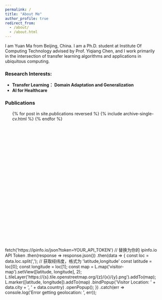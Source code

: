 ```yaml
---
permalink: /
title: "About Me"
author_profile: true
redirect_from: 
  - /about/
  - /about.html
---
```


I am Yuan Ma from Beijing, China. I am a Ph.D. student at Institute Of Computing Technology advised by Prof. Yiqiang Chen, and I work primarily in the intersection of transfer learning algorithms and applications in ubiquitous computing.

### Research Interests:
- **Transfer Learning： Domain Adaptation and Generalization**  
- **AI for Healthcare**

### Publications
  <ul>{% for post in site.publications reversed %}
    {% include archive-single-cv.html %}
  {% endfor %}</ul>

<div id="visitor-map" style="height: 400px; width: 100%;"></div>
fetch('https://ipinfo.io/json?token=YOUR_API_TOKEN')  // 替换为你的 ipinfo.io API Token
  .then(response => response.json())
  .then(data => {
    const loc = data.loc.split(','); // 获取经纬度，格式为 'latitude,longitude'
    const latitude = loc[0];
    const longitude = loc[1];
    const map = L.map('visitor-map').setView([latitude, longitude], 2);
    L.tileLayer('https://{s}.tile.openstreetmap.org/{z}/{x}/{y}.png').addTo(map);
    L.marker([latitude, longitude]).addTo(map)
      .bindPopup('Visitor Location: ' + data.city + ', ' + data.country)
      .openPopup();
  })
  .catch(err => console.log('Error getting geolocation: ', err));
